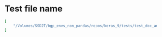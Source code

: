 # Test file name

```json
[
    "/Volumes/SSD2T/bgp_envs_non_pandas/repos/keras_9/tests/test_doc_auto_generation.py"
]
```
